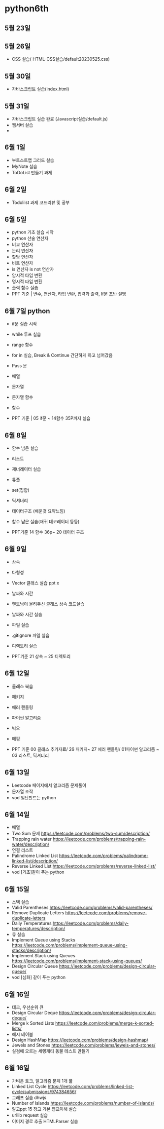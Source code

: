 # python6th


## 5월 23일

## 5월 26일

- CSS 실습( HTML-CSS실습/default20230525.css)


## 5월 30일

- 자바스크립트 실습(index.html)

## 5월 31일

- 자바스크립트 실습 완료 (Javascript실습/default.js)
- 웹서버 실습
- 
## 6월 1일
- 부트스트랩 그리드 실습
- MyNote 실습
- ToDoList 만들기 과제

## 6월 2일
- Todolilst 과제 코드리뷰 및 공부

## 6월 5일
- python 기초 실습 시작
- python 산술 연산자
- 비교 연산자
- 논리 연산자
- 할당 연산자
- 비트 연산자
- is 연산자 is not 연산자
- 암시적 타입 변환
- 명시적 타입 변환
- 출력 함수 실습
- PPT 기준 | 변수, 연산자, 타입 변환, 입력과 출력, If문 초반 설명 

## 6월 7일 python
- if문 실습 시작
- while 루프 실습
- range 함수
- for in 실습, Break & Continue  간단하게 하고  넘어갔음
-  Pass 문 
- 배열
- 문자열
- 문자열 함수
- 함수

- PPT 기준 | 05 if문 ~ 14함수 35P까지 실습

## 6월 8일
- 함수 남은 실습
- 리스트 
- 제너레이터 실습
- 튜플
- set(집합)
- 딕셔너리
- 데이터구조 (배운것 요약느낌)
- 함수 남은 실습(재귀 데코레이터 등등)

- PPT기준 14 함수 36p~ 20 데이터 구조

## 6월 9일
- 상속
- 다형성
- Vector 클래스 실습 ppt x
- 날짜와 시간
- 멘토님이 올려주신 클래스 상속 코드실습
- 날짜와 시간 실습
- 파일 실습
- .gitignore 파일 실습
- 디렉토리 실습

- PPT기준 21 상속 ~ 25 디렉토리

## 6월 12일
- 클래스 복습
- 패키지
- 에러 핸들링
- 파이썬 알고리즘
- 빅오
- 매핑

- PPT 기준 00 클래스 추가자료/ 26 패키지~ 27 에러 핸들링/ 01파이썬 알고리즘 ~ 03 리스트, 딕셔너리

## 6월 13일
- Leetcode 페이지에서 알고리즘 문제풀이
- 문자열 조작
- vod 일단만드는 python

## 6월 14일 
- 배열
- Two Sum 문제  https://leetcode.com/problems/two-sum/description/
- Trapping rain water https://leetcode.com/problems/trapping-rain-water/description/
- 연결 리스트
-  Palindrome Linked List  https://leetcode.com/problems/palindrome-linked-list/description/
- Reverse Linked List  https://leetcode.com/problems/reverse-linked-list/
- vod [기초]같이 푸는 python

## 6월 15일
- 스택 실습
- Valid Parentheses https://leetcode.com/problems/valid-parentheses/
- Remove Duplicate Letters https://leetcode.com/problems/remove-duplicate-letters
- Daily Temperatures  https://leetcode.com/problems/daily-temperatures/description/
- 큐 실습
- Implement Queue using Stacks https://leetcode.com/problems/implement-queue-using-stacks/description/
- Implement Stack using Queues  https://leetcode.com/problems/implement-stack-using-queues/
- Design Circular Queue  https://leetcode.com/problems/design-circular-queue/
- vod [심화] 같이 푸는 python

## 6월 16일
- 데크, 우선순위 큐
- Design Circular Deque https://leetcode.com/problems/design-circular-deque/
- Merge k Sorted Lists  https://leetcode.com/problems/merge-k-sorted-lists/
- 해시 테이블 
- Design HashMap  https://leetcode.com/problems/design-hashmap/
- Jewels and Stones  https://leetcode.com/problems/jewels-and-stones/
- 실검에 오르는 세렝게티 동물 테스트 만들기

## 6월 16일
- 가벼운 토크, 알고리즘 문제 1개 풀
- Linked List Cycle  https://leetcode.com/problems/linked-list-cycle/submissions/974384656/
- 그래프 실습 dhwjs
- Number of Islands https://leetcode.com/problems/number-of-islands/
- 알고ppt 15 장고 기본 웹프이해 실습
- urllib request 실습
- 이미지 경로 추출 HTMLParser 실습